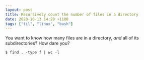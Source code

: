```yaml
---
layout: post
title: Recursively count the number of files in a directory
date: 2020-10-13 14:20 +1100
tags: ["til", "linux", "bash"]
---
```


You want to know how many files are in a directory, *and* all of its subdirectories? How dare you?

```
$ find . -type f | wc -l
```

